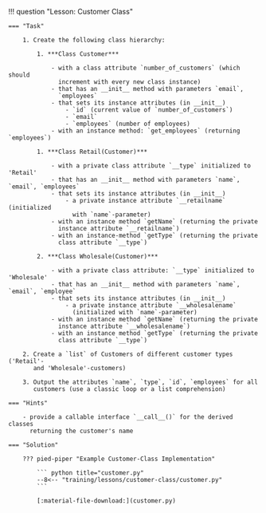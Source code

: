 !!! question "Lesson: Customer Class"
    
    === "Task"

        1. Create the following class hierarchy:
        
            1. ***Class Customer***

                - with a class attribute `number_of_customers` (which should
                  increment with every new class instance)
                - that has an __init__ method with parameters `email`,
                  `employees`
                - that sets its instance attributes (in __init__)
                    - `id` (current value of `number_of_customers`)
                    - `email`
                    - `employees` (number of employees)
                - with an instance method: `get_employees` (returning `employees`)

            1. ***Class Retail(Customer)***

                - with a private class attribute `__type` initialized to 'Retail'
                - that has an __init__ method with parameters `name`, `email`, `employees`
                - that sets its instance attributes (in __init__)
                    - a private instance attribute `__retailname` (initialized
                      with `name`-parameter)
                - with an instance method `getName` (returning the private
                  instance attribute `__retailname`)
                - with an instance-method `getType` (returning the private
                  class attribute `__type`)

            2. ***Class Wholesale(Customer)***

                - with a private class attribute: `__type` initialized to 'Wholesale'
                - that has an __init__ method with parameters `name`, `email`, `employee`
                - that sets its instance attributes (in __init__)
                    - a private instance attribute `__wholesalename`
                      (initialized with `name`-parameter)
                - with an instance method `getName` (returning the private
                  instance attribute `__wholesalename`)
                - with an instance method `getType` (returning the private
                  class attribute `__type`)
        
        2. Create a `list` of Customers of different customer types ('Retail'-
           and 'Wholesale'-customers)
            
        3. Output the attributes `name`, `type`, `id`, `employees` for all
           customers (use a classic loop or a list comprehension)    
      
    === "Hints" 

        - provide a callable interface `__call__()` for the derived classes
          returning the customer's name

    === "Solution" 

        ??? pied-piper "Example Customer-Class Implementation"

            ``` python title="customer.py"
            --8<-- "training/lessons/customer-class/customer.py"
            ```

            [:material-file-download:](customer.py)
